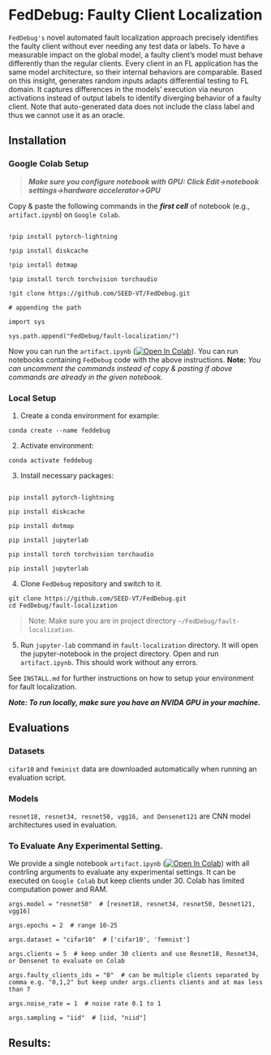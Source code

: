 # FedDebug: Faulty Client Localization

  

`FedDebug's` novel automated fault localization approach precisely identifies the faulty client without ever needing any test data or labels. To have a measurable impact on the global model, a faulty client’s model must behave differently than the regular clients. Every client in an FL application has the same model architecture, so their internal behaviors are comparable. Based on this insight, generates random inputs adapts differential testing to FL domain. It captures differences in the models’ execution via neuron activations instead of output labels to identify diverging behavior of a faulty client. Note that auto-generated data does not include the class label and thus we cannot use it as an oracle.

  

## Installation

  

### Google Colab Setup

> ***Make sure you configure notebook with GPU: Click Edit->notebook settings->hardware accelerator->GPU***

Copy & paste the following commands in the ***first cell*** of notebook (e.g., `artifact.ipynb`) on `Google Colab`.

```

!pip install pytorch-lightning

!pip install diskcache

!pip install dotmap

!pip install torch torchvision torchaudio

!git clone https://github.com/SEED-VT/FedDebug.git

# appending the path

import sys

sys.path.append("FedDebug/fault-localization/")

```

Now you can run the `artifact.ipynb` (<a  target="_blank"  href="https://colab.research.google.com/github/SEED-VT/FedDebug/blob/main/fault-localization/artifact.ipynb"><img src="https://colab.research.google.com/assets/colab-badge.svg"  alt="Open In Colab"/></a>). You can run notebooks containing `FedDebug` code with the above instructions. **Note:** *You can uncomment the commands instead of copy & pasting if above commands are already in the given notebook.*

  

### Local Setup

1. Create a conda environment for example:

`conda create --name feddebug`

2. Activate environment:

`conda activate feddebug`

3. Install necessary packages:

```

pip install pytorch-lightning

pip install diskcache

pip install dotmap

pip install jupyterlab

pip install torch torchvision torchaudio

pip install jupyterlab

```
4. Clone `FedDebug` repository and switch to it.

```
git clone https://github.com/SEED-VT/FedDebug.git
cd FedDebug/fault-localization
```

>Note: Make sure you are in project directory `~/FedDebug/fault-localization`.

  

5. Run `jupyter-lab` command in `fault-localization` directory. It will open the jupyter-notebook in the project directory. Open and run `artifact.ipynb`. This should work without any errors.

See `INSTALL.md` for further instructions on how to setup your environment for fault localization.

***Note: To run locally, make sure you have an NVIDA GPU in your machine.***

  
  ## Evaluations 
### Datasets
`cifar10` and `feminist` data are downloaded automatically when running an evaluation script. 
 
 ### Models
`resnet18, resnet34, resnet50, vgg16, and Densenet121` are CNN model architectures used in evaluation.  

### To Evaluate Any Experimental Setting.
We provide a single notebook `artifact.ipynb` (<a  target="_blank"  href="https://colab.research.google.com/github/SEED-VT/FedDebug/blob/main/fault-localization/artifact.ipynb"><img src="https://colab.research.google.com/assets/colab-badge.svg"  alt="Open In Colab"/></a>) with all contrling arguments to evaluate any experimental settings.  It can be executed on `Google Colab` but keep clients under 30. Colab has limited computation power and RAM.  

```
args.model = "resnet50"  # [resnet18, resnet34, resnet50, Desnet121, vgg16]

args.epochs = 2  # range 10-25

args.dataset = "cifar10"  # ['cifar10', 'femnist']

args.clients = 5  # keep under 30 clients and use Resnet18, Resnet34, or Densenet to evaluate on Colab

args.faulty_clients_ids = "0"  # can be multiple clients separated by comma e.g. "0,1,2" but keep under args.clients clients and at max less than 7

args.noise_rate = 1  # noise rate 0.1 to 1

args.sampling = "iid"  # [iid, "niid"]
```

## Results:


  